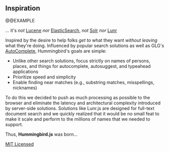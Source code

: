 ## Inspiration

@@EXAMPLE

... it's _not_ [Lucene](https://lucene.apache.org/) _nor_ [ElasticSearch](http://www.elasticsearch.org/), _not_ [Solr](https://lucene.apache.org/solr/) _nor_ [Lunr](http://lunrjs.com/)

Inspired by the desire to help folks _get to_ what they want
_without leaving_ what they're doing.  Influenced by
popular search solutions as well as GLG's
[AutoComplete](https://github.com/glg/AutoComplete), Hummingbird's
goals are simple:

* Unlike other search solutions, focus strictly on names of
persons, places, and things for autocomplete, autosuggest,
and typeahead applications
* Prioritize speed and simplicity
* Enable finding near matches (e.g., substring matches, misspellings, nicknames)

To do this we decided to push as much processing as possible to the
browser and eliminate the latency and architectural complexity
introduced by server-side solutions.  Solutions like Lunr.js are
designed for full-text document search and we quickly realized that it would be no small feat to make it
scale and perform to the millions of names that we needed to support.

Thus, **Hummingbird.js** was born...

[MIT Licensed](./LICENSE)
